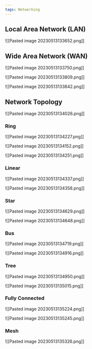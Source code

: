 ```yaml
---
tags: Networking
---
```


## Local Area Network (LAN)
![[Pasted image 20230513133652.png]]

## Wide Area Network (WAN)
![[Pasted image 20230513133750.png]]

![[Pasted image 20230513133809.png]]

![[Pasted image 20230513133842.png]]

## Network Topology
![[Pasted image 20230513134026.png]]

### Ring

![[Pasted image 20230513134227.png]]

![[Pasted image 20230513134152.png]]

![[Pasted image 20230513134251.png]]

### Linear
![[Pasted image 20230513134337.png]]

![[Pasted image 20230513134358.png]]

### Star
![[Pasted image 20230513134629.png]]

![[Pasted image 20230513134648.png]]

### Bus
![[Pasted image 20230513134719.png]]

![[Pasted image 20230513134916.png]]

### Tree
![[Pasted image 20230513134950.png]]

![[Pasted image 20230513135015.png]]

### Fully Connected
![[Pasted image 20230513135224.png]]

![[Pasted image 20230513135245.png]]

### Mesh
![[Pasted image 20230513135326.png]]